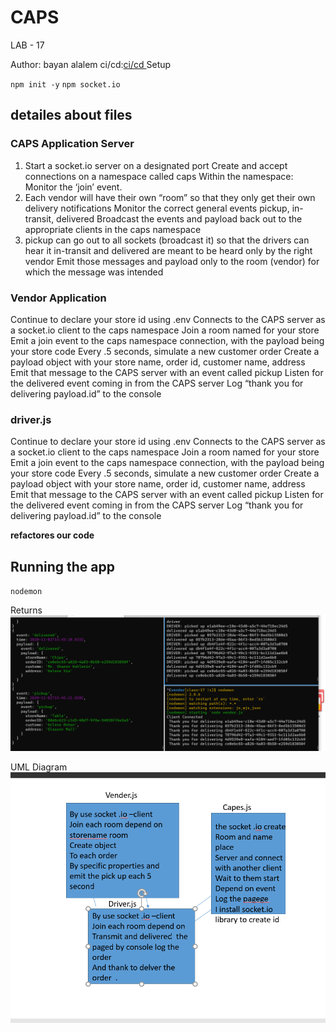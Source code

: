 # CAPS

LAB - 17


Author: bayan alalem
ci/cd:[ci/cd ](https://github.com/bayan-97/CAPS/actions)
Setup

 `npm init -y` `npm socket.io`

## detailes about files

### CAPS Application Server
1. Start a socket.io server on a designated port
Create and accept connections on a namespace called caps
Within the namespace:
Monitor the ‘join’ event.
2. Each vendor will have their own “room” so that they only get their own delivery notifications
Monitor the correct general events
pickup, in-transit, delivered
Broadcast the events and payload back out to the appropriate clients in the caps namespace
3. pickup can go out to all sockets (broadcast it) so that the drivers can hear it
in-transit and delivered are meant to be heard only by the right vendor
Emit those messages and payload only to the room (vendor) for which the message was intended
### Vendor Application

Continue to declare your store id using .env
Connects to the CAPS server as a socket.io client to the caps namespace
Join a room named for your store
Emit a join event to the caps namespace connection, with the payload being your store code
Every .5 seconds, simulate a new customer order
Create a payload object with your store name, order id, customer name, address
Emit that message to the CAPS server with an event called pickup
Listen for the delivered event coming in from the CAPS server
Log “thank you for delivering payload.id” to the console
### driver.js

Continue to declare your store id using .env
Connects to the CAPS server as a socket.io client to the caps namespace
Join a room named for your store
Emit a join event to the caps namespace connection, with the payload being your store code
Every .5 seconds, simulate a new customer order
Create a payload object with your store name, order id, customer name, address
Emit that message to the CAPS server with an event called pickup
Listen for the delivered event coming in from the CAPS server
Log “thank you for delivering payload.id” to the console


**refactores our code**
## Running the app

`nodemon`

Returns 
![](lab17.PNG)



UML Diagram
![](lab19ui.PNG)
